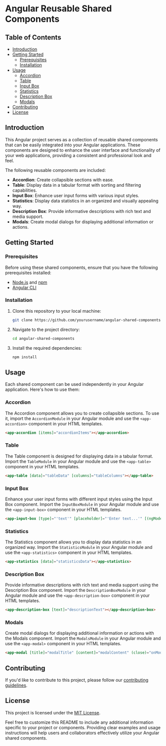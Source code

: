

# Angular Reusable Shared Components



## Table of Contents

- [Introduction](#introduction)
- [Getting Started](#getting-started)
  - [Prerequisites](#prerequisites)
  - [Installation](#installation)
- [Usage](#usage)
  - [Accordion](#accordion)
  - [Table](#table)
  - [Input Box](#input-box)
  - [Statistics](#statistics)
  - [Description Box](#description-box)
  - [Modals](#modals)
- [Contributing](#contributing)
- [License](#license)

## Introduction

This Angular project serves as a collection of reusable shared components that can be easily integrated into your Angular applications. These components are designed to enhance the user interface and functionality of your web applications, providing a consistent and professional look and feel.

The following reusable components are included:

- **Accordion**: Create collapsible sections with ease.
- **Table**: Display data in a tabular format with sorting and filtering capabilities.
- **Input Box**: Enhance user input forms with various input styles.
- **Statistics**: Display data statistics in an organized and visually appealing way.
- **Description Box**: Provide informative descriptions with rich text and media support.
- **Modals**: Create modal dialogs for displaying additional information or actions.

## Getting Started

### Prerequisites

Before using these shared components, ensure that you have the following prerequisites installed:

- [Node.js](https://nodejs.org/) and [npm](https://www.npmjs.com/)
- [Angular CLI](https://angular.io/cli)

### Installation

1. Clone this repository to your local machine:

   ```bash
   git clone https://github.com/yourusername/angular-shared-components.git
   ```

2. Navigate to the project directory:

   ```bash
   cd angular-shared-components
   ```

3. Install the required dependencies:

   ```bash
   npm install
   ```

## Usage

Each shared component can be used independently in your Angular application. Here's how to use them:

### Accordion

The Accordion component allows you to create collapsible sections. To use it, import the `AccordionModule` in your Angular module and use the `<app-accordion>` component in your HTML templates.

```html
<app-accordion [items]="accordionItems"></app-accordion>
```

### Table

The Table component is designed for displaying data in a tabular format. Import the `TableModule` in your Angular module and use the `<app-table>` component in your HTML templates.

```html
<app-table [data]="tableData" [columns]="tableColumns"></app-table>
```

### Input Box

Enhance your user input forms with different input styles using the Input Box component. Import the `InputBoxModule` in your Angular module and use the `<app-input-box>` component in your HTML templates.

```html
<app-input-box [type]="'text'" [placeholder]="'Enter text...'" [(ngModel)]="textValue"></app-input-box>
```

### Statistics

The Statistics component allows you to display data statistics in an organized way. Import the `StatisticsModule` in your Angular module and use the `<app-statistics>` component in your HTML templates.

```html
<app-statistics [data]="statisticsData"></app-statistics>
```

### Description Box

Provide informative descriptions with rich text and media support using the Description Box component. Import the `DescriptionBoxModule` in your Angular module and use the `<app-description-box>` component in your HTML templates.

```html
<app-description-box [text]="descriptionText"></app-description-box>
```

### Modals

Create modal dialogs for displaying additional information or actions with the Modals component. Import the `ModalsModule` in your Angular module and use the `<app-modal>` component in your HTML templates.

```html
<app-modal [title]="modalTitle" [content]="modalContent" (close)="onModalClose()"></app-modal>
```

## Contributing

If you'd like to contribute to this project, please follow our [contributing guidelines](CONTRIBUTING.md).

## License

This project is licensed under the [MIT License](LICENSE.md).

Feel free to customize this README to include any additional information specific to your project or components. Providing clear examples and usage instructions will help users and collaborators effectively utilize your Angular shared components.
